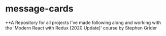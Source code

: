 # message-cards

**A Repository for all projects I've made following along and working with the 'Modern React with Redux [2020 Update]' course by Stephen Grider
